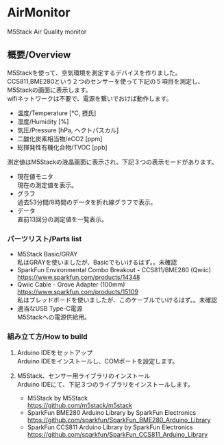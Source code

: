 # AirMonitor
M5Stack Air Quality monitor

## 概要/Overview
M5Stackを使って、空気環境を測定するデバイスを作りました。<BR>
CCS811,BME280という２つのセンサーを使って下記の５項目を測定し、M5Stackの画面に表示します。<BR>
wifiネットワークは不要で、電源を繋いでおけば動作します。<BR>
- 温度/Temperature [℃, 摂氏]
- 湿度/Humidity [%]
- 気圧/Pressure [hPa, ヘクトパスカル]
- 二酸化炭素相当物/eCO2 [ppm]
- 総揮発性有機化合物/TVOC [ppb]
  
測定値はM5Stackの液晶画面に表示され、下記３つの表示モードがあります。
- 現在値モニタ<BR>
  現在の測定値を表示。
- グラフ<BR>
  過去53分間/8時間のデータを折れ線グラフで表示。
- データ<BR>
  直前13回分の測定値を一覧表示。

### パーツリスト/Parts list
* M5Stack Basic/GRAY<BR>
  私はGRAYを使いましたが、Basicでもいけるはず。。未確認
* SparkFun Environmental Combo Breakout - CCS811/BME280 (Qwiic)<BR>
  https://www.sparkfun.com/products/14348
* Qwiic Cable - Grove Adapter (100mm)<BR>
  https://www.sparkfun.com/products/15109<BR>
  私はブレッドボードを使いましたが、このケーブルでいけるはず。。未確認
* 適当なUSB Type-C電源<BR>
  M5Stackへの電源供給用。
  
### 組み立て方/How to build
1. Arduino IDEをセットアップ<BR>
  Arduino IDEをインストールし、COMポートを設定します。

2. M5Stack、センサー用ライブラリのインストール<BR>
  Arduino IDEにて、下記３つのライブラリをインストールします。<BR>
   - M5Stack by M5Stack<BR>
     https://github.com/m5stack/m5stack
   - SparkFun BME280 Arduino Library by SparkFun Electronics<BR>
     https://github.com/sparkfun/SparkFun_BME280_Arduino_Library
   - SparkFun CCS811 Arduino Library by SparkFun Electronics<BR>
     https://github.com/sparkfun/SparkFun_CCS811_Arduino_Library
  
  
